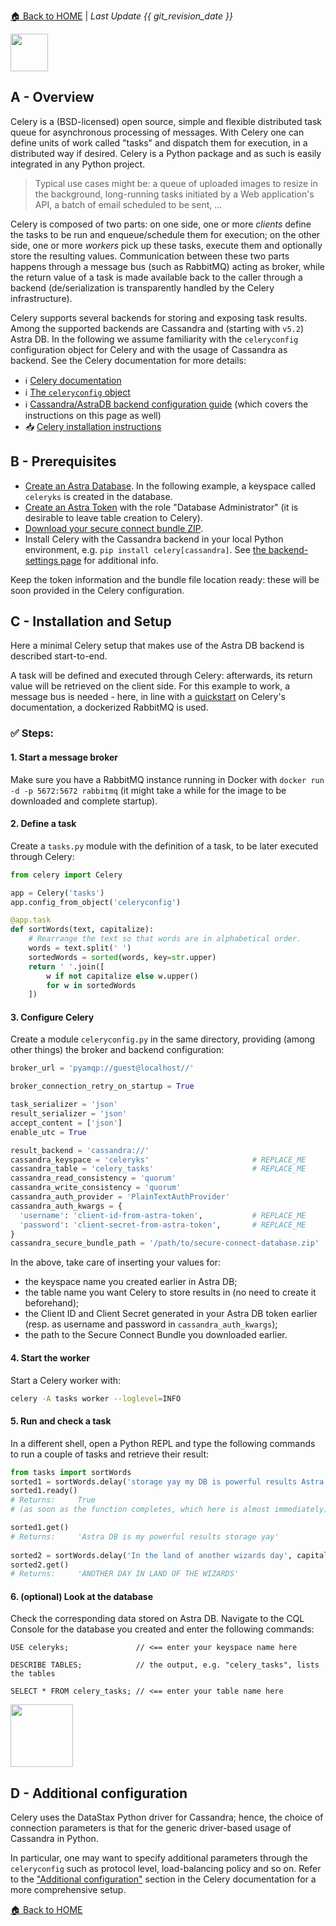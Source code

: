 [🏠 Back to HOME](https://awesome-astra.github.io/docs/) | *Last Update {{ git_revision_date }}* 

<img src="../../../../img/celery/celery_logo.png" height="60px" />

## A - Overview

Celery is a (BSD-licensed) open source, simple and flexible distributed task queue for asynchronous processing of messages.
With Celery one can define units of work called "tasks" and dispatch them for execution, in a distributed way if desired.
Celery is a Python package and as such is easily integrated in any Python project.

> Typical use cases might be: a queue of uploaded images to resize in the background, long-running tasks initiated by a Web application's API, a batch of email scheduled to be sent, ...

Celery is composed of two parts: on one side, one or more _clients_ define the tasks to be run and enqueue/schedule them for execution;
on the other side, one or more _workers_ pick up these tasks, execute them and optionally store the resulting values.
Communication between these two parts happens through a message bus (such as RabbitMQ) acting as broker, while the return value of a task is made available
back to the caller through a backend (de/serialization is transparently handled by the Celery infrastructure).

Celery supports several backends for storing and exposing task results.
Among the supported backends are Cassandra and (starting with `v5.2`) Astra DB.
In the following we assume familiarity with the `celeryconfig` configuration object for Celery and with the usage of Cassandra
as backend. See the Celery documentation for more details:

- ℹ️ [Celery documentation](https://docs.celeryq.dev/en/stable/index.html)
- ℹ️ [The `celeryconfig` object](https://docs.celeryq.dev/en/stable/getting-started/first-steps-with-celery.html#configuration)
- ℹ️ [Cassandra/AstraDB backend configuration guide](https://docs.celeryq.dev/en/stable/userguide/configuration.html#cassandra-astradb-backend-settings) (which covers the instructions on this page as well)
- 📥 [Celery installation instructions](https://pypi.org/project/celery/)

## B - Prerequisites

- [Create an Astra Database](/docs/pages/astra/create-instance/). In the following example, a keyspace called `celeryks` is created in the database.
- [Create an Astra Token](/docs/pages/astra/create-token/) with the role "Database Administrator" (it is desirable to leave table creation to Celery).
- [Download your secure connect bundle ZIP](/docs/pages/astra/download-scb/).
- Install Celery with the Cassandra backend in your local Python environment, e.g. `pip install celery[cassandra]`. See [the backend-settings page](https://docs.celeryq.dev/en/stable/userguide/configuration.html#cassandra-astradb-backend-settings) for additional info.

Keep the token information and the bundle file location ready: these will be soon provided in the Celery configuration.

## C - Installation and Setup

Here a minimal Celery setup that makes use of the Astra DB backend is described start-to-end.

A task will be defined and executed through Celery: afterwards, its return value will be retrieved on the client side.
For this example to work, a message bus is needed - here, in line with a [quickstart](https://docs.celeryq.dev/en/stable/getting-started/first-steps-with-celery.html#choosing-a-broker) on Celery's documentation, a dockerized RabbitMQ is used.

### ✅ Steps:

#### 1. Start a message broker

Make sure you have a RabbitMQ instance running in Docker with `docker run -d -p 5672:5672 rabbitmq` (it might take a while for the image to be downloaded and complete startup).

#### 2. Define a task

Create a `tasks.py` module with the definition of a task, to be later executed through Celery:

```python
from celery import Celery

app = Celery('tasks')
app.config_from_object('celeryconfig')

@app.task
def sortWords(text, capitalize):
    # Rearrange the text so that words are in alphabetical order.
    words = text.split(' ')
    sortedWords = sorted(words, key=str.upper)
    return ' '.join([
        w if not capitalize else w.upper()
        for w in sortedWords
    ])
```

#### 3. Configure Celery

Create a module `celeryconfig.py` in the same directory, providing (among other things) the broker and backend configuration:

```python
broker_url = 'pyamqp://guest@localhost//'

broker_connection_retry_on_startup = True

task_serializer = 'json'
result_serializer = 'json'
accept_content = ['json']
enable_utc = True

result_backend = 'cassandra://'
cassandra_keyspace = 'celeryks'                       # REPLACE_ME
cassandra_table = 'celery_tasks'                      # REPLACE_ME
cassandra_read_consistency = 'quorum'
cassandra_write_consistency = 'quorum'
cassandra_auth_provider = 'PlainTextAuthProvider'
cassandra_auth_kwargs = {
  'username': 'client-id-from-astra-token',           # REPLACE_ME
  'password': 'client-secret-from-astra-token',       # REPLACE_ME
}
cassandra_secure_bundle_path = '/path/to/secure-connect-database.zip'   # REPLACE_ME
```

In the above, take care of inserting your values for:

- the keyspace name you created earlier in Astra DB;
- the table name you want Celery to store results in (no need to create it beforehand);
- the Client ID and Client Secret generated in your Astra DB token earlier (resp. as username and password in `cassandra_auth_kwargs`);
- the path to the Secure Connect Bundle you downloaded earlier.

#### 4. Start the worker

Start a Celery worker with:

```bash
celery -A tasks worker --loglevel=INFO
```

#### 5. Run and check a task

In a different shell, open a Python REPL and type the following commands to run a couple of tasks and retrieve their result:

```python
from tasks import sortWords
sorted1 = sortWords.delay('storage yay my DB is powerful results Astra', False)
sorted1.ready()
# Returns:     True
# (as soon as the function completes, which here is almost immediately)

sorted1.get()
# Returns:     'Astra DB is my powerful results storage yay'
 
sorted2 = sortWords.delay('In the land of another wizards day', capitalize=True)
sorted2.get()
# Returns:     'ANOTHER DAY IN LAND OF THE WIZARDS'
```

#### 6. (optional) Look at the database

Check the corresponding data stored on Astra DB. Navigate to the CQL Console for the database you created and enter the following commands:

```
USE celeryks;               // <== enter your keyspace name here

DESCRIBE TABLES;            // the output, e.g. "celery_tasks", lists the tables

SELECT * FROM celery_tasks; // <== enter your table name here
```

<img src="../../../../img/celery/celery_cql_console.png" height="100px" />

## D - Additional configuration

Celery uses the DataStax Python driver for Cassandra; hence, the choice of connection parameters
is that for the generic driver-based usage of Cassandra in Python.

In particular, one may want to specify additional parameters through the `celeryconfig` such as
protocol level, load-balancing policy and so on. Refer to the
["Additional configuration"](https://docs.celeryq.dev/en/stable/userguide/configuration.html#additional-configuration)
section in the Celery documentation for a more comprehensive setup.

[🏠 Back to HOME](https://awesome-astra.github.io/docs/)
